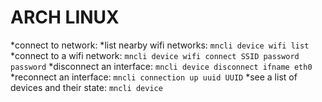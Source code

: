 # ARCH LINUX
*connect to network:
  *list nearby wifi networks:
    ```
    mncli device wifi list
    ```
  *connect to a wifi network:
    ```
    mncli device wifi connect SSID password password
    ```
  *disconnect an interface:
    ```
    mncli device disconnect ifname eth0
    ```
  *reconnect an interface:
    ```
    mncli connection up uuid UUID
    ```
  *see a list of devices and their state:
    ```
    mncli device
    ```

